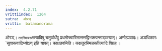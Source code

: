 ```yaml
---
index:  4.2.71
vrittiindex:  1264
sutra:  ओरञ्
vritti:  balamanorama 
---
```


ओरञ्। `तदस्मिन्नस्ती`त्यादिषु चतुर्ष्वर्थेषु प्रथमोच्चारितात्तत्तद्विभक्त्यन्तादञ्स्यात्। अणोऽपवादः। अञधिकारः `सुवास्त्वादिभ्योऽण् इति यावत्। काक्षतवमिति। कक्षतुरस्मिन्नस्तीत्यादि विग्रहः। 

